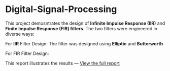 # Digital-Signal-Processing

This project demosntrates the design of **Infinite Impulse Response (IIR)** and **Finite Impulse Response (FIR) filters**. The two filters were engineered in diverse ways:

For **IIR** Filter Design: The filter was designed using **Elliptic** and **Butterworth**

For FIR Filter Design:

This report illustrates the results — [View the full report](./Sidani-Hoda_Noaman-Samia_ElMasri-Jade.pdf)


